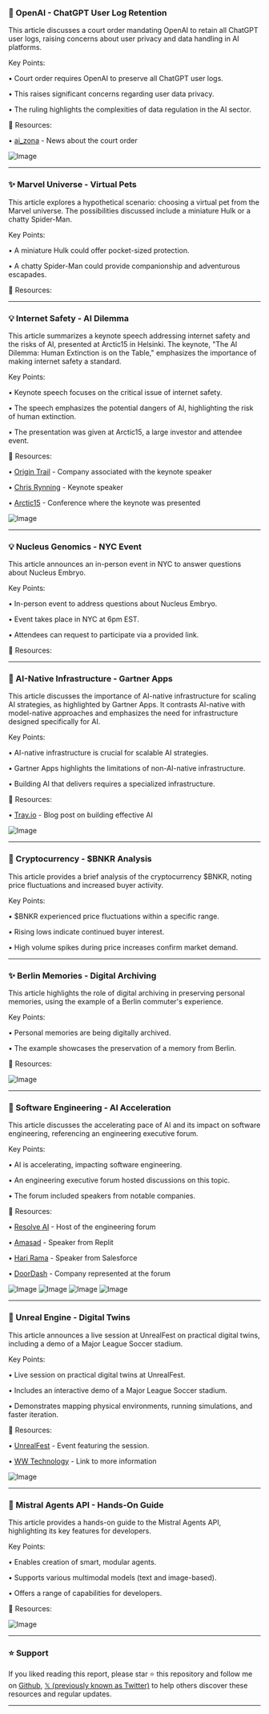 ### 🤖 OpenAI - ChatGPT User Log Retention

This article discusses a court order mandating OpenAI to retain all ChatGPT user logs, raising concerns about user privacy and data handling in AI platforms.

Key Points:

• Court order requires OpenAI to preserve all ChatGPT user logs.


• This raises significant concerns regarding user data privacy.


• The ruling highlights the complexities of data regulation in the AI sector.


🔗 Resources:

• [ai_zona](https://x.com/ai_zona/status/1930415828723229178) - News about the court order

![Image](https://pbs.twimg.com/media/Gso29jgW4AAIpcf?format=jpg&name=small)

---
### ✨ Marvel Universe - Virtual Pets

This article explores a hypothetical scenario: choosing a virtual pet from the Marvel universe.  The possibilities discussed include a miniature Hulk or a chatty Spider-Man.

Key Points:

• A miniature Hulk could offer pocket-sized protection.


• A chatty Spider-Man could provide companionship and adventurous escapades.


🔗 Resources:


---
### 💡 Internet Safety - AI Dilemma

This article summarizes a keynote speech addressing internet safety and the risks of AI, presented at Arctic15 in Helsinki.  The keynote, "The AI Dilemma: Human Extinction is on the Table," emphasizes the importance of making internet safety a standard.

Key Points:

• Keynote speech focuses on the critical issue of internet safety.


•  The speech emphasizes the potential dangers of AI, highlighting the risk of human extinction.


• The presentation was given at Arctic15, a large investor and attendee event.


🔗 Resources:

• [Origin Trail](https://x.com/origin_trail) -  Company associated with the keynote speaker


• [Chris Rynning](https://x.com/ChrisRynning) - Keynote speaker


• [Arctic15](https://x.com/arctic15) - Conference where the keynote was presented

![Image](https://pbs.twimg.com/media/GsnD0zIWMAAIfIE?format=jpg&name=small)

---
### 💡 Nucleus Genomics -  NYC Event

This article announces an in-person event in NYC to answer questions about Nucleus Embryo.

Key Points:

• In-person event to address questions about Nucleus Embryo.


• Event takes place in NYC at 6pm EST.


• Attendees can request to participate via a provided link.


🔗 Resources:


---
### 🤖 AI-Native Infrastructure - Gartner Apps

This article discusses the importance of AI-native infrastructure for scaling AI strategies, as highlighted by Gartner Apps.  It contrasts AI-native with model-native approaches and emphasizes the need for infrastructure designed specifically for AI.

Key Points:

• AI-native infrastructure is crucial for scalable AI strategies.


• Gartner Apps highlights the limitations of non-AI-native infrastructure.


•  Building AI that delivers requires a specialized infrastructure.


🔗 Resources:

• [Tray.io](https://bit.ly/453Era3) - Blog post on building effective AI


![Image](https://pbs.twimg.com/media/GsnzostXAAAoSff?format=jpg&name=small)

---
### 🚀 Cryptocurrency - $BNKR Analysis

This article provides a brief analysis of the cryptocurrency $BNKR, noting price fluctuations and increased buyer activity.

Key Points:

• $BNKR experienced price fluctuations within a specific range.


• Rising lows indicate continued buyer interest.


• High volume spikes during price increases confirm market demand.



---
### ✨ Berlin Memories - Digital Archiving

This article highlights the role of digital archiving in preserving personal memories, using the example of a Berlin commuter's experience.

Key Points:

• Personal memories are being digitally archived.


•  The example showcases the preservation of a memory from Berlin.


🔗 Resources:


![Image](https://pbs.twimg.com/amplify_video_thumb/1930318028316590080/img/fIkp-V0xZtjDOgJe.jpg)

---
### 🤖 Software Engineering - AI Acceleration

This article discusses the accelerating pace of AI and its impact on software engineering, referencing an engineering executive forum.

Key Points:

• AI is accelerating, impacting software engineering.


•  An engineering executive forum hosted discussions on this topic.


•  The forum included speakers from notable companies.


🔗 Resources:

• [Resolve AI](https://x.com/resolveai) - Host of the engineering forum


• [Amasad](https://x.com/amasad) - Speaker from Replit


• [Hari Rama](https://x.com/harirama) - Speaker from Salesforce


• [DoorDash](https://x.com/DoorDash) - Company represented at the forum

![Image](https://pbs.twimg.com/media/GsmUuIyX0AAuwij?format=jpg&name=360x360)
![Image](https://pbs.twimg.com/media/GsmUuIuWQAAx-wD?format=jpg&name=360x360)
![Image](https://pbs.twimg.com/media/GsmUuIwWIAAsOgE?format=jpg&name=360x360)
![Image](https://pbs.twimg.com/media/GsmUuIwWUAAPtua?format=jpg&name=360x360)

---
### 🚀 Unreal Engine - Digital Twins

This article announces a live session at UnrealFest on practical digital twins, including a demo of a Major League Soccer stadium.

Key Points:

• Live session on practical digital twins at UnrealFest.


•  Includes an interactive demo of a Major League Soccer stadium.


•  Demonstrates mapping physical environments, running simulations, and faster iteration.


🔗 Resources:

• [UnrealFest](https://x.com/hashtag/UnrealFest?src=hashtag_click) -  Event featuring the session.


• [WW Technology](http://ms.spr.ly/6011SmI6L) - Link to more information


![Image](https://pbs.twimg.com/media/GsncLDYWQAEql2N?format=jpg&name=small)

---
### 🤖 Mistral Agents API -  Hands-On Guide

This article provides a hands-on guide to the Mistral Agents API, highlighting its key features for developers.

Key Points:

• Enables creation of smart, modular agents.


• Supports various multimodal models (text and image-based).


• Offers a range of capabilities for developers.


🔗 Resources:


![Image](https://pbs.twimg.com/media/GsgIx8nb0AInwmA?format=jpg&name=small)


---

### ⭐️ Support

If you liked reading this report, please star ⭐️ this repository and follow me on [Github](https://github.com/Drix10), [𝕏 (previously known as Twitter)](https://x.com/DRIX_10_) to help others discover these resources and regular updates.

---